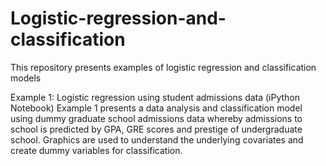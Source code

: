 # Logistic-regression-and-classification
This repository presents examples of logistic regression and classification models

Example 1: Logistic regression using student admissions data (iPython Notebook)
Example 1 presents a data analysis and classification model using dummy graduate school admissions data whereby admissions to school 
is predicted by GPA, GRE scores and prestige of undergraduate school.  Graphics are used to understand the underlying covariates and create
dummy variables for classification.  
